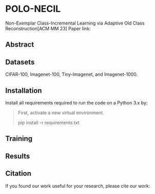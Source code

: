 # POLO-NECIL
Non-Exemplar Class-Incremental Learning via Adaptive Old Class Reconstruction[ACM MM 23]
Paper link:

## Abstract

## Datasets
CIFAR-100, Imagenet-100, Tiny-Imagenet, and  Imagenet-1000. 

## Installation
Install all requirements required to run the code on a Python 3.x by:
> First, activate a new virtual environment.
> 
> pip install -r requirements.txt

## Training

## Results

## Citation
If you found our work useful for your research, please cite our work:
